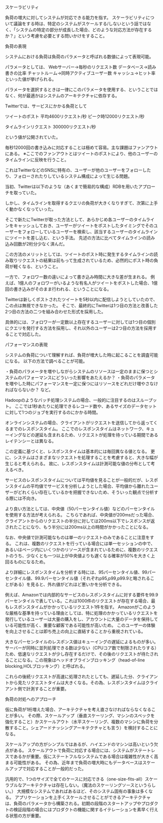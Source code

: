 

スケーラビリティ

負荷の増大に対してシステムが対応できる能力を指す。
スケーラビリティについて議論をする時は、特定のシステムがスケールする/しないという話ではなく、「システムの特定の部分が成長した場合、どのような対応方法が存在するか？」という考慮を必要とする問いかけをすること。

負荷の表現

システムにおける負荷は負荷のパラメータと呼ばれる数値によって表現可能。

パラメータとしては、
Webサーバー→毎秒のリクエスト数
データベース→読み書きの比率
チャットルーム→同時アクティブユーザー数
キャッシュ→ヒット率
といった値が挙げられる。

パラメータを選択するときは一律にこのパラメータを使用する、ということではなく、何が最適かはシステムのアーキテクチャに依存する。

Twitterでは、サービスにかかる負荷として

ツイートのポスト
平均4600リクエスト/秒
ピーク時12000リクエスト/秒

タイムラインリクエスト
300000リクエスト/秒

という値が公開されていた。

毎秒12000回の書き込みに対応することは極めて容易。主な課題はファンアウトにある。
※ここでのファンアウトとはツイートのポストにより、他のユーザーのタイムラインに反映を行うこと。

これはTwitterなどのSNSに特有の、ユーザーが他のユーザーをフォローしたり、フォローされたりしているシステム構成によって生じる問題。

当初、Twitterは以下のような（あくまで簡易的な構成）RDBを用いたアプローチを取っていた。





しかし、タイムラインを取得するクエリの負荷が大きくなりすぎて、次第に上手く動かなくなっていった。

そこで新たにTwitterが取った方法として、あらかじめ各ユーザーのタイムラインをキャッシュしておき、ユーザーがツイートをポストしたタイミングでそのユーザーをフォローしているユーザーを検索し、該当するユーザーのタイムラインにツイートを差し込む、という手法。
先述の方法に比べてタイムラインの読み込み回数が2桁分少なく済んだ。


この方法のメリットとしては、ツイートのポスト時に発生するタイムラインの読み取りリクエストの結果は前もって生成されているため、必然的にポスト時の負荷が軽くなる、ということ。

一方で、フォロワー数の違いによって書き込み時間に大きな差が生まれる。
例えば、1億人のフォロワーがいるような有名人がツイートをポストした場合、1億回の書き込みがそのまま行われる、ということになる。

Twitterは新しくポストされたツイートを5秒以内に配信しようとしていたので、この点は無視できなかった。
そこで、最終的にTwitterは1つ目の方法と改善した2つ目の方法の二つを組み合わせた形式を採用した。

具体的には、フォロワーが一定数以上存在するユーザーに対しては1つ目の個別にクエリを発行する方法を採用し、それ以外のユーザーは2つ目の方法を採用することで対応した。

パフォーマンスの表現

システムの負荷について理解すれば、負荷が増大した時に起こることを調査可能になる。
以下の方法で調べることが可能。

・負荷のパラメータを増やしながらシステムのリソースは一定のままに保つとシステムのパフォーマンスにどういった影響をあたえるか？
・負荷のパラメータを増やした時にパフォーマンスを一定に保つにはリソースをどれだけ増やさなければならないか？
など。

Hadoopのようなバッチ処理システムの場合、一般的に注目するのはスループット。
ここでは1秒あたりに処理できるレコード数や、あるサイズのデータセットに対して1つのジョブを実行するのにかかる時間。

オンラインシステムの場合、クライアントがリクエストを送信してから返ってくるまでのレスポンスタイム。
ここでのレスポンスタイムはネットワーク、キューイングなどの遅延も含まれるため、リクエストが処理を待っている期間であるレイテンシーとは異なる。

この定義に基づくと、レスポンスタイムは基本的には毎回異なる値となる。
更に、システムはさまざまなリクエストを処理することを考慮すると、大きな幅が生じると考えられる。
故に、レスポンスタイムは計測可能な値の分布として考えるべき。

サービスのレスポンスタイムについては平均値を見ることが一般的だが、レスポンスタイムの平均値でサービスを分析しようとした場合、平均値から離れたユーザーがどれくらい存在しているかを把握できないため、そういった観点で分析する際には不向き。

より良い方法としては、中央値（50パーセンタイル値）などのパーセンタイルを使用する方法が考えられる。
こちらであれば、中央値が200msだった場合、クライアントからのリクエストの半分に対しては200ms以下でレスポンスが返されたことになり、もう半分には200ms以上の時間がかかったことになる。

なお、中央値で計測可能なものは単一のリクエストのみであることに注意をする。
これは、複数のリクエストを行っている場合には単一セッションの中で、あるいはページ内にいくつかのリソースが含まれているために、複数のリクエストのうち、少なくとも一つ以上が中央値よりも遅くなる確率が50%を大きく上回るものになるため。

より詳細にレスポンスタイムを分析する時には、95パーセンタイル値、99パーセンタイル値、99.9パーセンタイル値（それぞれp95,p99,p99.9と略されることがある）を見ると、外れ値がどれほど悪いかを分析できる。

例えば、Amazonでは内部的なサービスのレスポンスタイムに対する要件を99.9パーセンタイルで表している。これは1000件のリクエストが存在する場合、最もレスポンスタイムがかかっているリクエスト1件を指す。
Amazonがこのような厳格な基準を持っている理由としては、特に処理のかかっているリクエストを発行しているユーザーは大量の購入をし、アカウントに大量のデータを保持している可能性が高く、重要な顧客である可能性が高いため。
このユーザーの体験を向上させることは即ち売上の向上に直結することから重視されている。

大きなパーセンタイルのレスポンス値はキューイングの遅延によるものが多い。
サーバーが同時に並列処理できる数は少ない（CPUコア数で制限されたりする）ため、低速なリクエストが少し存在するだけで、その後のリクエストが待たされることになる。この現象はヘッドオブラインブロッキング（head-of-line blocking,HOLブロッキング）と呼ばれる。

これらの後続リクエストが高速に処理されたとしても、遅延した分、クライアントから見たリクエストタイムは大きくなる。その為、レスポンスタイムはクライアント側で計測することが重要。

負荷の対処へのアプローチ

仮に負荷が1桁増えた場合、アーキテクチャを考え直さなければならなくなることが多い。
その際、スケールアップ（垂直スケーリング、マシンのスペックを強化すること）かスケールアウト（水平スケーリング、複数のマシンに負荷を分散すること。シェアードナッシングアーキテクチャとも言う）を検討することになる。

スケールアップの方がシンプルではあるが、ハイエンドのマシンは高いという欠点がある。
スケールアウトで負荷に対応する場合には、システムがステートレスであるかが重要。仮にステートフルなシステムである場合は複雑性が大きく高まる可能性がある。
その為、近年まで負荷の増大時にもデータベースはスケールアップで対応することが一般的だった。

汎用的で、1つのサイズで全てのケースに対応できる（one-size-fits-all）スケーラブルなアーキテクチャは存在しない。（魔法のスケーリングソースというらしい。）
大規模なシステムであればあるほど、そのシステム固有の事象は多くなる。
アプリケーションを上手くスケールさせることができるアーキテクチャは、負荷のパラメータから構築される。初期の段階のスタートアップやプロダクトの検証段階の場合にはプロダクトの機能に関するイテレーションを素早く行える状態の方が重要。

